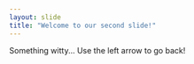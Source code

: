 ```yaml
---
layout: slide
title: "Welcome to our second slide!"
---
```

Something witty...
Use the left arrow to go back!
